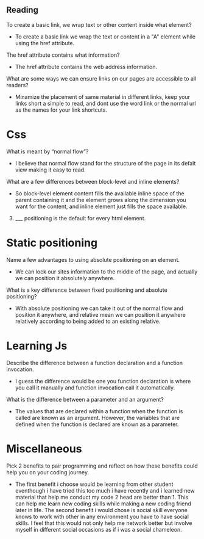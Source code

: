## Reading

To create a basic link, we wrap text or other content inside what element?

+ To create a basic link we wrap the text or content in a "A" element while using the href attribute.

The href attribute contains what information?

+ The href attribute contains the web address information.

What are some ways we can ensure links on our pages are accessible to all readers?

+ Minamize the placement of same material in different links, keep your links short a simple to read, and dont use the word link or the normal url as the names for your link shortcuts.

# Css

What is meant by “normal flow”?

+ I believe that normal flow stand for the structure of the page in its defalt view making it easy to read.

What are a few differences between block-level and inline elements?

+ So block-level element content fills the available inline space of the parent containing it and the element grows along the dimension you want for the content, and  inline element just fills the space available.
3. ___ positioning is the default for every html element.

# Static positioning

Name a few advantages to using absolute positioning on an element.

+ We can lock our sites information to the middle of the page, and actually we can position it absolutely anywhere.

What is a key difference between fixed positioning and absolute positioning?

+ With absolute positioning we can take it out of the normal flow and position it anywhere, and relative mean we can position it anywhere relatively according to being added to an existing relative.

# Learning Js

Describe the difference between a function declaration and a function invocation.

+ I guess the difference would be one you function declaration is where you call it manually and function invocation call it automatically.

What is the difference between a parameter and an argument?

+ The values that are declared within a function when the function is called are known as an argument. However, the variables that are defined when the function is declared are known as a parameter.

# Miscellaneous

Pick 2 benefits to pair programming and reflect on how these benefits could help you on your coding journey.

+ The first benefit i choose would be learning from other student eventhough i have tried this too much i have recently and i learned new material that help me conduct my code 2 head are better than 1. This can help me learn new coding skills while making a new coding friend later in life. The second benefit i would chose is social skill everyone knows to work with other in any environment you have to have social skills. I feel that this would not only help me network better but involve myself in different social occasions as if i was a social chameleon. 

